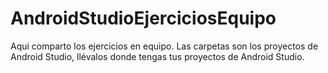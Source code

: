 # AndroidStudioEjerciciosEquipo

Aqui comparto los ejercicios en equipo.
Las carpetas son los proyectos de Android Studio, llévalos donde tengas tus proyectos de Android Studio.
